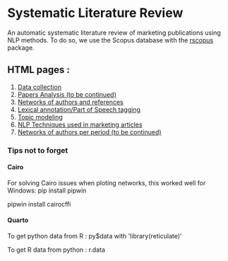 # Systematic Literature Review

An automatic systematic literature review of marketing publications using NLP methods. To do so, we use the Scopus database with the [rscopus](https://johnmuschelli.com/rscopus/) package.

## HTML pages :

1. [Data collection](https://oliviercaron.github.io/systematic_lit_review/syslitrev_data_collection.html)
2. [Papers Analysis (to be continued)](https://oliviercaron.github.io/systematic_lit_review/papers.html)
3. [Networks of authors and references](https://oliviercaron.github.io/systematic_lit_review/references.html)
4. [Lexical annotation/Part of Speech tagging](https://oliviercaron.github.io/systematic_lit_review/annotations.html)
5. [Topic modeling](https://oliviercaron.github.io/systematic_lit_review/topic_modeling.html)
6. [NLP Techniques used in marketing articles](https://oliviercaron.github.io/systematic_lit_review/nlp_techniques.html)
7. [Networks of authors per period (to be continued)](https://oliviercaron.github.io/systematic_lit_review/networks.html)


### Tips not to forget
#### Cairo
For solving Cairo issues when ploting networks, this worked well for Windows:
pip install pipwin

pipwin install cairocffi

#### Quarto
To get python data from R : py$data with 'library(reticulate)'

To get R data from python : r.data
